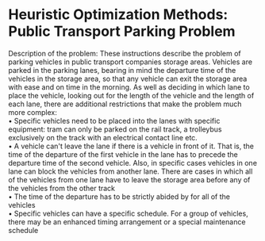 # Heuristic Optimization Methods: Public Transport Parking Problem

Description of the problem:
These instructions describe the problem of parking vehicles in public transport companies storage areas. Vehicles are parked in the parking lanes, bearing in mind the departure time of the vehicles in the storage area, so that any vehicle can exit the storage area with ease and on time in the morning. As well as deciding in which lane to place the vehicle, looking out for the length of the vehicle and the length of each lane, there are additional restrictions that make the problem much more complex:  
• Specific vehicles need to be placed into the lanes with specific equipment: tram can only be parked on the rail track, a trolleybus exclusively on the track with an electrical contact line etc.  
• A vehicle can't leave the lane if there is a vehicle in front of it. That is, the time of the departure of the first vehicle in the lane has to precede the departure time of the second vehicle. Also, in specific cases vehicles in one lane can block the vehicles from another lane. There are cases in which all of the vehicles from one lane have to leave the storage area before any of the vehicles from the other track  
• The time of the departure has to be strictly abided by for all of the vehicles  
• Specific vehicles can have a specific schedule.  For a group of vehicles, there may be an enhanced timing arrangement or a special maintenance schedule  
